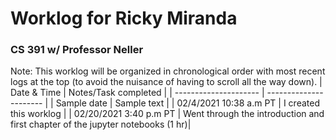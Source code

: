 # Worklog for Ricky Miranda 
### CS 391 w/ Professor Neller
Note: This worklog will be organized in chronological order with most recent logs at the top (to avoid the nuisance of having to scroll all the way down). 
| Date & Time           |   Notes/Task completed |
| --------------------- | ---------------------- |
| Sample date           | Sample text            |
|  02/4/2021 10:38 a.m PT | I created this worklog |
| 02/20/2021 3:40 p.m PT | Went through the introduction and first chapter of the jupyter notebooks (1 hr)|
